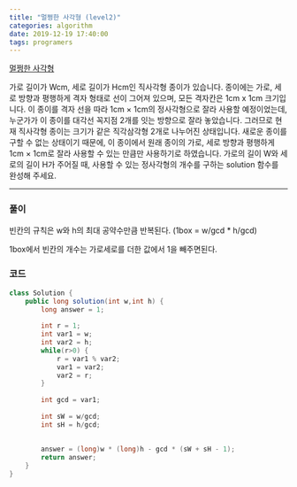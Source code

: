 ```yaml
---
title: "멀쩡한 사각형 (level2)"
categories: algorithm
date: 2019-12-19 17:40:00
tags: programers
---
```


[멀쩡한 사각형](https://programmers.co.kr/learn/courses/30/lessons/62048)

가로 길이가 Wcm, 세로 길이가 Hcm인 직사각형 종이가 있습니다. 종이에는 가로, 세로 방향과 평행하게 격자 형태로 선이 그어져 있으며, 모든 격자칸은 1cm x 1cm 크기입니다. 이 종이를 격자 선을 따라 1cm × 1cm의 정사각형으로 잘라 사용할 예정이었는데, 누군가가 이 종이를 대각선 꼭지점 2개를 잇는 방향으로 잘라 놓았습니다. 그러므로 현재 직사각형 종이는 크기가 같은 직각삼각형 2개로 나누어진 상태입니다. 새로운 종이를 구할 수 없는 상태이기 때문에, 이 종이에서 원래 종이의 가로, 세로 방향과 평행하게 1cm × 1cm로 잘라 사용할 수 있는 만큼만 사용하기로 하였습니다.
가로의 길이 W와 세로의 길이 H가 주어질 때, 사용할 수 있는 정사각형의 개수를 구하는 solution 함수를 완성해 주세요.

---

### 풀이

빈칸의 규칙은 w와 h의 최대 공약수만큼 반복된다. (1box = w/gcd * h/gcd)

1box에서 빈칸의 개수는 가로세로를 더한 값에서 1을 빼주면된다.

### 코드
```java
class Solution {
	public long solution(int w,int h) {
		long answer = 1;
		
		int r = 1;
		int var1 = w;
		int var2 = h;
		while(r>0) {
			r = var1 % var2;
			var1 = var2;
			var2 = r;
		}
		
		int gcd = var1;
		
		int sW = w/gcd;
		int sH = h/gcd;
		
		
		answer = (long)w * (long)h - gcd * (sW + sH - 1);
		return answer;
	}
}
```
